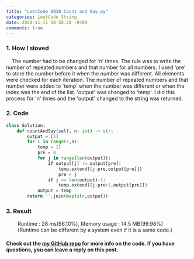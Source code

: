 ```yaml
---
title: "LeetCode 0038 Count and Say.py"
categories: LeetCode String
date: 2020-11-11 10:58:28 -0400
comments: true
---
```


### 1. How I sloved
&nbsp;&nbsp;&nbsp;&nbsp;The number had to be changed for 'n' times. The rule was to write the number of repeated numbers and that number for all numbers. I used 'pre' to store the number before it when the number was different. All elements were checked for each iteration. The number of repeated numbers and that number were added to 'temp' when the number was different or when the index was the end of the list. 'output' was changed to 'temp'. I did this process for 'n' times and the 'output' changed to the string was returned.

### 2. Code
```python
class Solution:
    def countAndSay(self, n: int) -> str:
        output = [1]
        for i in range(1,n):
            temp = []
            pre = 0
            for j in range(len(output)):
                if output[j] != output[pre]:
                    temp.extend([j-pre,output[pre]])
                    pre = j
                if j == len(output)-1:
                    temp.extend([j-pre+1,output[pre]])
            output = temp
        return ''.join(map(str,output))
```

### 3. Result
&nbsp;&nbsp;&nbsp;&nbsp;&nbsp;&nbsp;&nbsp;&nbsp;Runtime : 28 ms(96.10%), Memory usage : 14.5 MB(99.98%)  
&nbsp;&nbsp;&nbsp;&nbsp;&nbsp;&nbsp;&nbsp;&nbsp;(Runtime can be different by a system even if it is a same code.)

#### Check out the [my GitHub repo][hyuk-gh] for more info on the code. If you have questions, you can leave a reply on this post.
[hyuk-gh]:   https://github.com/dlgur1994/StudyAlgorithms

